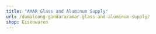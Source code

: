 ```yaml
---
title: "AMAR Glass and Aluminum Supply"
url: /dumaloong-gandara/amar-glass-and-aluminum-supply/
shop: Eisenwaren
---
```

